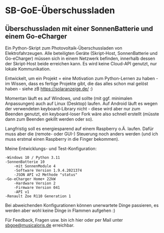 # SB-GoE-Überschussladen
## Überschussladen mit einer SonnenBatterie und einem Go-eCharger

Ein Python-Skript zum Photovoltaik-Überschussladen von Elektrofahrzeugen. Alle beteiligten Geräte (Skript-Host, SonnenBatterie und Go-eCharger) müssen sich in einem Netzwerk befinden, innerhalb dessen der Skript-Host beide erreichen kann. Es wird keine Cloud-API genutzt, nur lokale Kommunikation.

Entwickelt, um ein Projekt = eine Motivation zum Python-Lernen zu haben - im Wissen, dass es fertige Projekte gibt, die das alles schon mal gelöst haben - siehe zB https://solaranzeige.de/ :)

Momentan läuft es auf Windows, und sollte (mit ggf. minimalen Anpassungen) auch auf Linux (Desktop) laufen. Auf Android läuft es wegen der verwendeten keyboard-Library nicht - diese wird aber nur zum Beenden genutzt, ein keyboard-loser Fork wäre also schnell erstellt (müsste dann zum Beenden gekillt werden oder so).

Langfristig soll es energiesparend auf einem Raspberry o.Ä. laufen. Dafür muss aber die (remote- oder GUI-) Steuerung noch anders werden (und ich muss erstmal einen Raspberry in die Finger bekommen).

Meine Entwicklungs- und Test-Konfiguration:
```
-Windows 10 / Python 3.11
-SonnenBatterie 10
    -mit SonnenModule 4
    -Software Version 1.9.4.2021374
    -JSON API v2 Methode "status"
-Go-eCharger Home+ 22kW
    -Hardware Version 2
    -Firmware Version 041
    -API v1
-Renault Zoe R110 Generation 1
```

Bei abweichenden Konfigurationen können unerwartete Dinge passieren, es werden aber wohl keine Dinge in Flammen aufgehen :)

Für Feedback, Fragen usw. bin ich hier oder per Mail unter sbgoe@musicaloris.de erreichbar.

